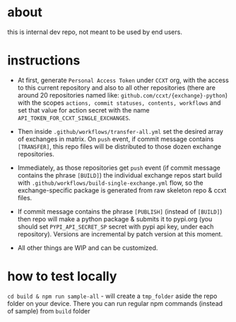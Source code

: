 # about

this is internal dev repo, not meant to be used by end users.

# instructions

- At first, generate `Personal Access Token` under `CCXT` org, with the access to this current repository and also to all other repositories (there are around 20 repositories named like: `github.com/ccxt/{exchange}-python`) with the scopes `actions, commit statuses, contents, workflows` and set that value for action secret with the name `API_TOKEN_FOR_CCXT_SINGLE_EXCHANGES`.

- Then inside `.github/workflows/transfer-all.yml` set the desired array of exchanges in matrix. On `push` event, if commit message contains `[TRANSFER]`, this repo files will be distributed to those dozen exchange repositories.

- Immediately, as those repositories get `push` event (if commit message contains the phrase `[BUILD]`) the individual exchange repos start build with `.github/workflows/build-single-exchange.yml` flow, so the exchange-specific package is generated from raw skeleton repo & ccxt files. 

- If commit message contains the phrase `[PUBLISH]` (instead of `[BUILD]`) then repo will make a python package & submits it to pypi.org (you should set `PYPI_API_SECRET_SP` secret with pypi api key, under each repository). Versions are incremental by patch version at this moment.

- All other things are WIP and can be customized.


# how to test locally
`cd build & npm run sample-all` - will create a `tmp_folder` aside the repo folder on your device. There you can run regular npm commands (instead of sample) from `build` folder
